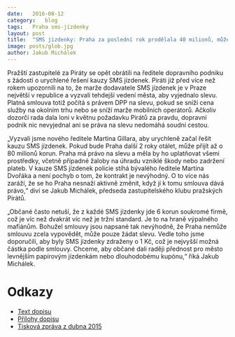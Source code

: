 ```yaml
---
date:	2016-08-12
category:	blog
tags:	Praha sms-jízdenky
layout:	post
title:	"SMS jízdenky: Praha za poslední rok prodělala 40 milionů, může přijít o dalších 80" 
image: posts/glob.jpg
author:	Jakub Michálek
---
```


Pražští zastupitelé za Piráty se opět obrátili na ředitele dopravního podniku s žádostí o urychlené řešení kauzy SMS jízdenek. Piráti již před více než rokem upozornili na to, že marže dodavatele SMS jízdenek je v Praze největší v republice a vyzvali tehdejší vedení města, aby vyjednalo slevu. Platná smlouva totiž počítá s právem DPP na slevu, pokud se sníží cena služby na okolním trhu nebo se sníží marže mobilních operátorů. Ačkoliv dozorčí rada dala loni v květnu požadavku Pirátů za pravdu, dopravní podnik nic nevyjednal ani se práva na slevu nedomáhá soudní cestou.

„Vyzvali jsme nového ředitele Martina Gillara, aby urychleně začal řešit kauzu SMS jízdenek. Pokud bude Praha další 2 roky otálet, může přijít až o 80 milionů korun. Praha má právo na slevu a měla by ho uplatňovat všemi prostředky, včetně případné žaloby na úhradu vzniklé škody nebo zadržení plateb. V kauze SMS jízdenek policie stíhá bývalého ředitele Martina Dvořáka a není pochyb o tom, že kontrakt je nevýhodný. O to více nás zaráží, že se ho Praha nesnaží aktivně změnit, když jí k tomu smlouva dává právo,“ diví se Jakub Michálek, předseda zastupitelského klubu pražských Pirátů. 

„Občané často netuší, že z každé SMS jízdenky jde 6 korun soukromé firmě, což je víc než dvakrát víc než je tržní standard. Je to na hraně výpalného mafiánům. Bohužel smlouvy jsou napsané tak nevýhodně, že Praha nemůže smlouvu zcela vypovědět, může pouze žádat slevu. Vedle toho jsme doporučili, aby byly SMS jízdenky zdraženy o 1 Kč, což je nejvyšší možná částka podle smlouvy. Chceme, aby občané dali raději přednost pro město levnějším papírovým jízdenkám nebo dlouhodobému kupónu,“ říká Jakub Michálek.

# Odkazy

* [Text dopisu](https://github.com/pirati-byro/spisy-zk-pha-2016/blob/master/3567-sms-jizdenky/1-podnet/main_signed.pdf)
* [Přílohy dopisu](https://github.com/pirati-byro/spisy-zk-pha-2016/tree/master/3567-sms-jizdenky/1-podnet/attachments)
* [Tisková zpráva z dubna 2015](https://praha.pirati.cz/sms-jizdenky.html)

